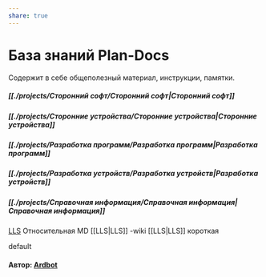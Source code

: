 ```yaml
---
share: true
---
```


# База знаний Plan-Docs
Содержит в себе общеполезный материал, инструкции, памятки.

##### [[./projects/Сторонний софт/Сторонний софт|Сторонний софт]]
##### [[./projects/Сторонние устройства/Сторонние устройства|Сторонние устройства]]
##### [[./projects/Разработка программ/Разработка программ|Разработка программ]]
##### [[./projects/Разработка устройств/Разработка устройств|Разработка устройств]]
##### [[./projects/Справочная информация/Справочная информация|Справочная информация]]

[LLS](LLS.md) Относительная MD
[[LLS|LLS]] -wiki
[[LLS|LLS]] короткая

default
#### Автор: [Ardbot](https://github.com/Ardbot)